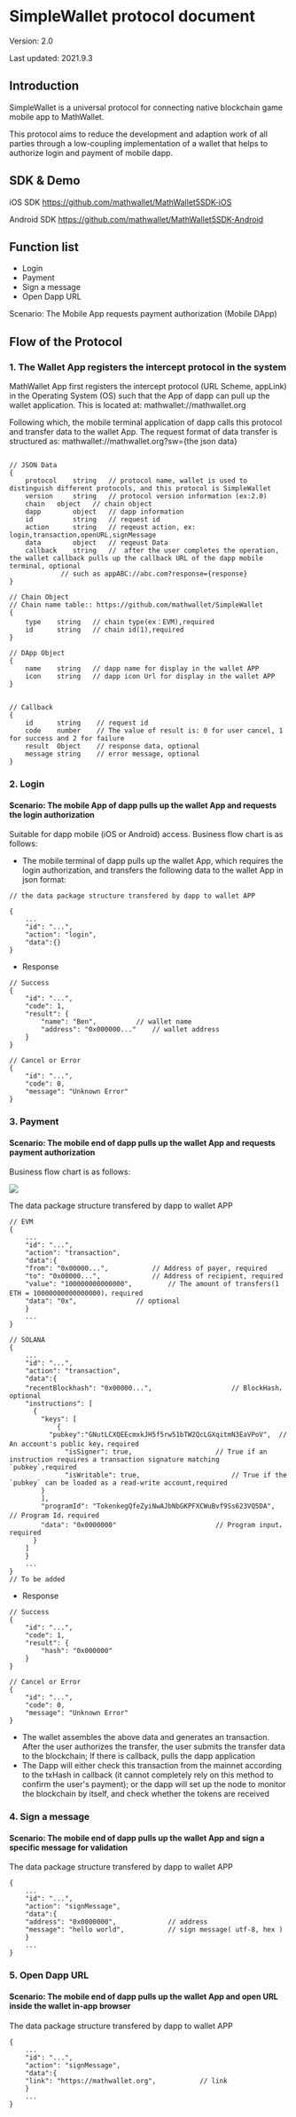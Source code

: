# SimpleWallet protocol document

Version: 2.0

Last updated: 2021.9.3

## Introduction

SimpleWallet is a universal protocol for connecting native blockchain game mobile app to MathWallet.

This protocol aims to reduce the development and adaption work of all parties through a low-coupling implementation of a wallet that helps to authorize login and payment of mobile dapp.

## SDK & Demo

iOS SDK
https://github.com/mathwallet/MathWallet5SDK-iOS

Android SDK
https://github.com/mathwallet/MathWallet5SDK-Android

## Function list

- Login
- Payment
- Sign a message
- Open Dapp URL

Scenario: The Mobile App requests payment authorization (Mobile DApp)

## Flow of the Protocol

### 1. The Wallet App registers the intercept protocol in the system

MathWallet App first registers the intercept protocol (URL Scheme, appLink) in the Operating System (OS) such that the App of dapp can pull up the wallet application. This is located at: mathwallet://mathwallet.org

Following which, the mobile terminal application of dapp calls this protocol and transfer data to the wallet App. The request format of data transfer is structured as:
mathwallet://mathwallet.org?sw={the json data}


```

// JSON Data
{
    protocol	string   // protocol name, wallet is used to distinguish different protocols, and this protocol is SimpleWallet
    version     string   // protocol version information (ex:2.0)
    chain  	object   // chain object
    dapp        object   // dapp information
    id          string   // request id
    action      string   // reqeust action, ex: login,transaction,openURL,signMessage
    data        object   // reqeust Data
    callback    string   //  after the user completes the operation, the wallet callback pulls up the callback URL of the dapp mobile terminal, optional
			 // such as appABC://abc.com?response={response}
}

// Chain Object
// Chain name table:: https://github.com/mathwallet/SimpleWallet
{
    type    string   // chain type(ex：EVM),required
    id      string   // chain id(1),required
}

// DApp Object
{
    name    string   // dapp name for display in the wallet APP
    icon    string   // dapp icon Url for display in the wallet APP
}


// Callback
{
    id	    string    // request id
    code    number    // The value of result is: 0 for user cancel, 1 for success and 2 for failure
    result  Object    // response data, optional
    message string    // error message, optional
}

```

### 2. Login

#### Scenario: The mobile App of dapp pulls up the wallet App and requests the login authorization

Suitable for dapp mobile (iOS or Android) access. Business flow chart is as follows:

- The mobile terminal of dapp pulls up the wallet App, which requires the login authorization, and transfers the following data to the wallet App in json format:
```
// the data package structure transfered by dapp to wallet APP

{
    ...
    "id": "...",
    "action": "login",
    "data":{}
}
```

- Response
```
// Success
{
    "id": "...",
    "code": 1,
    "result": {
        "name": "Ben", 			// wallet name
        "address": "0x000000..."	// wallet address
    }
}

// Cancel or Error
{
    "id": "...",
    "code": 0,
    "message": "Unknown Error"
}
```

### 3. Payment

#### Scenario: The mobile end of dapp pulls up the wallet App and requests payment authorization

Business flow chart is as follows:

![](http://qiniu.eth.fm/2021-09-03-flow.jpg)


The data package structure transfered by dapp to wallet APP
```
// EVM
{
    ...
    "id": "...",
    "action": "transaction",
    "data":{
	"from": "0x00000...", 			// Address of payer, required
	"to": "0x00000...",   			// Address of recipient, required
	"value": "100000000000000",   		// The amount of transfers(1 ETH = 10000000000000000)，required
	"data": "0x", 				// optional
    }
    ...
}

// SOLANA 
{
    ...
    "id": "...",
    "action": "transaction",
    "data":{
	"recentBlockhash": "0x00000...", 					// BlockHash，optional
	"instructions": [
	  {
	    "keys": [
	    	{
		  "pubkey":"GNutLCXQEEcmxkJH5f5rw51bTW2QcLGXqitmN3EaVPoV",	// An account's public key，required
	    	  "isSigner": true,						// True if an instruction requires a transaction signature matching `pubkey`,required
	    	  "isWritable": true,						// True if the `pubkey` can be loaded as a read-write account,required
		}
	    ],
	    "programId": "TokenkegQfeZyiNwAJbNbGKPFXCWuBvf9Ss623VQ5DA",		// Program Id，required
	    "data": "0x0000000"							// Program input，required
	  }
	]
    }
    ...
}
// To be added

```

- Response
```
// Success
{
    "id": "...",
    "code": 1,
    "result": {
        "hash": "0x000000"
    }
}

// Cancel or Error
{
    "id": "...",
    "code": 0,
    "message": "Unknown Error"
}
```

- The wallet assembles the above data and generates an transaction. After the user authorizes the transfer, the user submits the transfer data to the blockchain; If there is callback, pulls the dapp application
- The Dapp will either check this transaction from the mainnet according to the txHash in callback (it cannot completely rely on this method to confirm the user's payment); or the dapp will set up the node to monitor the blockchain by itself, and check whether the tokens are received

### 4. Sign a message

#### Scenario: The mobile end of dapp pulls up the wallet App and sign a specific message for validation

The data package structure transfered by dapp to wallet APP

```
{
    ...
    "id": "...",
    "action": "signMessage",
    "data":{
	"address": "0x0000000", 			// address
	"message": "hello world", 			// sign message( utf-8, hex )
    }
    ...
}

```

### 5. Open Dapp URL

#### Scenario: The mobile end of dapp pulls up the wallet App and open URL inside the wallet in-app browser

The data package structure transfered by dapp to wallet APP
```
{
    ...
    "id": "...",
    "action": "signMessage",
    "data":{
	"link": "https://mathwallet.org", 			// link
    }
    ...
}

```
